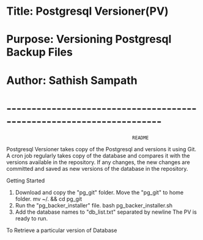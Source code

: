 # Title: Postgresql Versioner(PV)
# Purpose: Versioning Postgresql Backup Files
# Author: Sathish Sampath
# ---------------------------------------------------------------------
											      README
Postgresql Versioner takes copy of the Postgresql and versions it
using Git. A cron job regularly takes copy of the database and compares
it with the versions available in the repository. If any changes, the
new changes are committed and saved as new versions of the database in
the repository.

Getting Started

1. Download and copy the "pg_git" folder. Move the "pg_git" to home folder.
							mv <download path> ~/. &&	cd pg_git
2. Run the "pg_backer_installer" file.
								bash pg_backer_installer.sh
3. Add the database names to "db_list.txt" separated by newline
The PV is ready to run.

To Retrieve a particular version of Database
	


